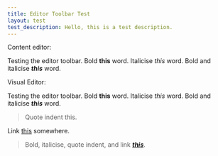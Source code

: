 ```yaml
---
title: Editor Toolbar Test
layout: test
test_description: Hello, this is a test description.
---
```


Content editor:

Testing the editor toolbar. Bold **this** word. Italicise *this* word. Bold and italicise ***this*** word.

Visual Editor:

Testing the editor toolbar. Bold **this** word. Italicise *this* word. Bold and italicise ***this*** word.

> Quote indent this.

Link [this](/tests/editor-toolbar-test.html) somewhere.

> Bold, italicise, quote indent, and link [***this***](/tests/editor-toolbar-test.html).